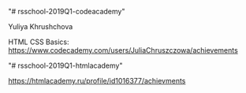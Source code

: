 "# rsschool-2019Q1-codeacademy" 

Yuliya Khrushchova

HTML CSS Basics: https://www.codecademy.com/users/JuliaChruszczowa/achievements

"# rsschool-2019Q1-htmlacademy" 

https://htmlacademy.ru/profile/id1016377/achievments

